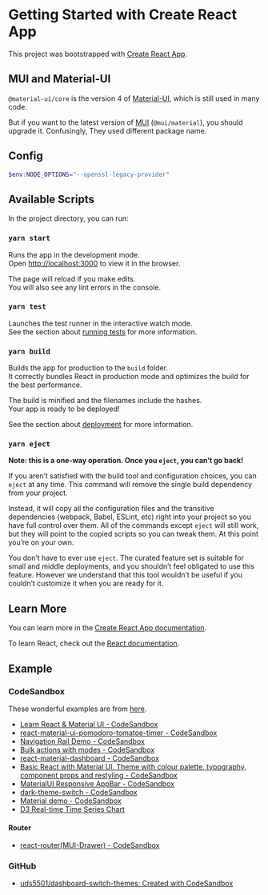 # Getting Started with Create React App

This project was bootstrapped with [Create React App](https://github.com/facebook/create-react-app).

## MUI and Material-UI

`@material-ui/core` is the version 4 of [Material-UI](https://v4.mui.com/), which is still used in many code.

But if you want to the latest version of [MUI](https://mui.com/zh/) (`@mui/material`), you should upgrade it. Confusingly, They used different package name.

## Config

```powershell
$env:NODE_OPTIONS="--openssl-legacy-provider"
```

## Available Scripts

In the project directory, you can run:

### `yarn start`

Runs the app in the development mode.\
Open [http://localhost:3000](http://localhost:3000) to view it in the browser.

The page will reload if you make edits.\
You will also see any lint errors in the console.

### `yarn test`

Launches the test runner in the interactive watch mode.\
See the section about [running tests](https://facebook.github.io/create-react-app/docs/running-tests) for more information.

### `yarn build`

Builds the app for production to the `build` folder.\
It correctly bundles React in production mode and optimizes the build for the best performance.

The build is minified and the filenames include the hashes.\
Your app is ready to be deployed!

See the section about [deployment](https://facebook.github.io/create-react-app/docs/deployment) for more information.

### `yarn eject`

**Note: this is a one-way operation. Once you `eject`, you can’t go back!**

If you aren’t satisfied with the build tool and configuration choices, you can `eject` at any time. This command will remove the single build dependency from your project.

Instead, it will copy all the configuration files and the transitive dependencies (webpack, Babel, ESLint, etc) right into your project so you have full control over them. All of the commands except `eject` will still work, but they will point to the copied scripts so you can tweak them. At this point you’re on your own.

You don’t have to ever use `eject`. The curated feature set is suitable for small and middle deployments, and you shouldn’t feel obligated to use this feature. However we understand that this tool wouldn’t be useful if you couldn’t customize it when you are ready for it.

## Learn More

You can learn more in the [Create React App documentation](https://facebook.github.io/create-react-app/docs/getting-started).

To learn React, check out the [React documentation](https://reactjs.org/).

## Example

### CodeSandbox

These wonderful examples are from [here](https://codesandbox.io/search?query=&page=1&configure%5BhitsPerPage%5D=12&refinementList%5Bnpm_dependencies.dependency%5D%5B0%5D=%40material-ui%2Fcore&refinementList%5Btemplate%5D%5B0%5D=create-react-app).

- [Learn React & Material UI - CodeSandbox](https://codesandbox.io/s/m76rzooo3p)
- [react-material-ui-pomodoro-tomatoe-timer - CodeSandbox](https://codesandbox.io/s/github/Caruso33/pomodoR/tree/master/)
- [Navigation Rail Demo - CodeSandbox](https://codesandbox.io/s/navigation-rail-demo-ub1s9?file=/index.tsx)
- [Bulk actions with modes - CodeSandbox](https://codesandbox.io/s/wz727jn5w5)
- [react-material-dashboard - CodeSandbox](https://codesandbox.io/s/github/ordazgustavo/react-material-dashboard/tree/master/)
- [Basic React with Material UI. Theme with colour palette, typography, component props and restyling - CodeSandbox](https://codesandbox.io/s/basic-react-with-material-ui-theme-with-colour-palette-typography-component-props-and-restyling-q742p)
- [MaterialUI Responsive AppBar - CodeSandbox](https://codesandbox.io/s/64kr4k1lww)
- [dark-theme-switch - CodeSandbox](https://codesandbox.io/s/dark-theme-switch-tp37c)
- [Material demo - CodeSandbox](https://codesandbox.io/s/material-demo-929km?file=/index.tsx)
- [D3 Real-time Time Series Chart](https://codepen.io/browles/pen/mPMBjw)

#### Router

- [react-router(MUI-Drawer) - CodeSandbox](https://codesandbox.io/s/react-router-mui-drawer-py2h1)

### GitHub

- [uds5501/dashboard-switch-themes: Created with CodeSandbox](https://github.com/uds5501/dashboard-switch-themes)